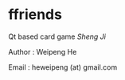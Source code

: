 ffriends
========
Qt based card game *Sheng Ji*

Author : Weipeng He

Email  : heweipeng (at) gmail.com

